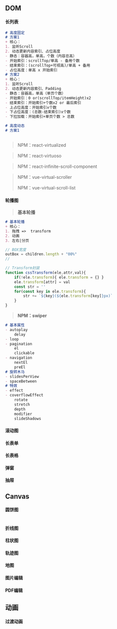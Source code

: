## DOM

#### 长列表

```markdown
# 高度固定
# 方案1
+ 核心：
1. 监听Scroll
2. 动态更新内容索引、占位高度
- 静态：容器高，单高，个数（内容总高）
- 开始索引：scrollTop/单高 - 备用个数
- 结束索引：(scrollTop+可视高)/单高 + 备用
- 占位高度：单高 x 开始索引
# 方案2
+ 核心：
1. 监听Scroll
2. 动态更新内容索引、Padding
- 静态：容器高，单高（单页个数）
- 开始索引：0 or(scrollTop/itemHeight)x2
- 结束索引：开始索引+个数x2 or 最后索引
- 上占位高度：开始索引x个数
- 下占位高度：(总数-结束索引)x个数
- 下拉加载：开始索引+单页个数 > 总数

# 高度动态
# 方案1
```

```markdown

```

> NPM：react-virtualized

> NPM：react-virtuoso

> NPM：react-infinite-scroll-component

> NPM：vue-virtual-scroller
>
> NPM：vue-virtual-scroll-list

#### 轮播图

> **基本轮播**

```markdown
# 基本轮播
+ 核心：
1. 拖拽 =>  transform
2. 动画
3. 左右|分页
```

```js
// BOX宽度
outBox = children.length + "00%"
// 
```

```js
// Transform封装
function cssTransform(ele,attr,val){
    if(!ele.transform){ ele.transform = {} }
    ele.transform[attr] = val
    const str = ''
    for(const key in ele.transform){
        str += `${key}(${ele.transform[key]}px)`
    }
}
```

> **NPM：swiper**

```markdown
# 基本属性
- autoplay
	delay
- loop
- pagination
	el
	clickable
- navigation
	nextEl
	preEl
# 旋转木马
- slidesPerView
- spaceBetween
# 特效
- effect
- coverflowEffect
	rotate
	stretch
	depth
	modifier
	slideShadows
```

#### 滚动图

#### 长表单

#### 长表格

#### 弹窗

#### 抽屉

## Canvas

#### 圆饼图

```js

```

#### 折线图

#### 柱状图

#### 轨迹图

#### 地图

#### 图片编辑

#### PDF编辑

## 动画

#### 过渡动画

